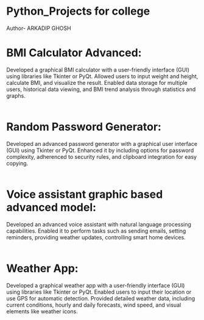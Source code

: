 # Python_Projects for college 
Author- ARKADIP GHOSH

# BMI Calculator Advanced:
   Developed a graphical BMI calculator with a user-friendly interface (GUI) using
   libraries like Tkinter or PyQt. Allowed users to input weight and height, calculate BMI, and
   visualize the result. Enabled data storage for multiple users, historical data viewing, and BMI
   trend analysis through statistics and graphs.
<br>
<br>

# Random Password Generator:
Developed an advanced password generator with a graphical user interface (GUI)
using Tkinter or PyQt. Enhanced it by including options for password complexity, adherenced to
security rules, and clipboard integration for easy copying.
<br>
<br>

# Voice assistant graphic based advanced model:
Developed an advanced voice assistant with natural language processing
capabilities. Enabled it to perform tasks such as sending emails, setting reminders, providing
weather updates, controlling smart home devices.
<br>
<br>

# Weather App:
Developed a graphical weather app with a user-friendly interface (GUI) using
libraries like Tkinter or PyQt. Enabled users to input their location or use GPS for automatic
detection. Provided detailed weather data, including current conditions, hourly and daily
forecasts, wind speed, and visual elements like weather icons.




